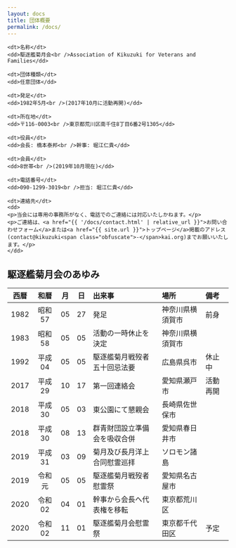 ```yaml
---
layout: docs
title: 団体概要
permalink: /docs/
---
```


<div class="about-dl">
  <dl>
    
    <dt>名称</dt>
    <dd>駆逐艦菊月会<br />Association of Kikuzuki for Veterans and Families</dd>
    
    <dt>団体種類</dt>
    <dd>任意団体</dd>
    
    <dt>発足</dt>
    <dd>1982年5月<br />(2017年10月に活動再開)</dd>
    
    <dt>所在地</dt>
    <dd>〒116-0003<br />東京都荒川区南千住8丁目6番2号1305</dd>
    
    <dt>役員</dt>
    <dd>会長: 橋本泰邦<br />幹事: 堀江仁貴</dd>
    
    <dt>会員</dt>
    <dd>8世帯<br />(2019年10月現在)</dd>
    
    <dt>電話番号</dt>
    <dd>090-1299-3019<br />担当: 堀江仁貴</dd>
    
    <dt>連絡先</dt>
    <dd>
    <p>当会には専用の事務所がなく、電話でのご連絡には対応いたしかねます。</p>
    <p>ご連絡は、<a href="{{ '/docs/contact.html' | relative_url }}">お問い合わせフォーム</a>または<a href="{{ site.url }}">トップページ</a>掲載のアドレス(contact@kikuzuki<span class="obfuscate">-</span>kai.org)までお願いいたします。</p>
    </dd>
  
  </dl>
</div>

## 駆逐艦菊月会のあゆみ

<div class="scroll" markdown="block">

| 西暦 |  和暦  | 月 | 日 | 出来事                       | 場所             | 備考     |
|:----:|:------:|:--:|:--:|:-----------------------------|:-----------------|:---------|
| 1982 | 昭和57 | 05 | 27 | 発足                         | 神奈川県横須賀市 | 前身     |
| 1983 | 昭和58 | 05 | 05 | 活動の一時休止を決定         | 神奈川県横須賀市 |          |
| 1992 | 平成04 | 05 | 05 | 駆逐艦菊月戦歿者五十回忌法要 | 広島県呉市       | 休止中   |
| 2017 | 平成29 | 10 | 17 | 第一回連絡会                 | 愛知県瀬戸市     | 活動再開 |
| 2018 | 平成30 | 05 | 03 | 東公園にて懇親会             | 長崎県佐世保市   |          |
| 2018 | 平成30 | 08 | 13 | 群青財団設立準備会を吸収合併 | 愛知県春日井市   |          |
| 2019 | 平成31 | 03 | 09 | 菊月及び長月洋上合同慰霊巡拝 | ソロモン諸島     |          |
| 2019 | 令和元 | 05 | 05 | 駆逐艦菊月戦歿者慰霊祭       | 愛知県名古屋市   |          |
| 2020 | 令和02 | 04 | 01 | 幹事から会長へ代表権を移転   | 東京都荒川区     |          |
| 2020 | 令和02 | 11 | 01 | 駆逐艦菊月会慰霊祭           | 東京都千代田区   | 予定     |

</div>
